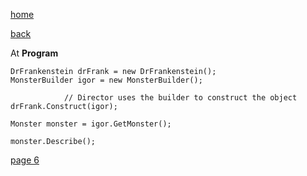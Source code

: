 [home](./page01.md)

[back](./page04.md)


At **Program**

```
DrFrankenstein drFrank = new DrFrankenstein();
MonsterBuilder igor = new MonsterBuilder();
        
            // Director uses the builder to construct the object
drFrank.Construct(igor);
        
Monster monster = igor.GetMonster();
        
monster.Describe();
```

[page 6](./page06.md)
